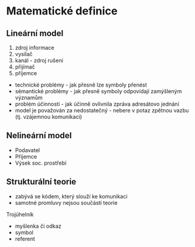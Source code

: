 # Matematické definice

## Lineární model

1. zdroj informace
2. vysílač
3. kanál - zdroj rušení
4. přijímač
5. příjemce

* technické problémy - jak přesně lze symboly přenést
* sémantické problémy - jak přesně symboly odpovídají zamýšleným významům
* problém účinnosti - jak účinně ovlivnila zpráva adresátovo jednání
* model je považován za nedostatečný - nebere v potaz zpětnou vazbu (tj. vzájemnou komunikaci)

## Nelineární model

* Podavatel
* Příjemce
* Výsek soc. prostřebí

## Strukturální teorie

* zabývá se kódem, který slouží ke komunikaci
* samotné promluvy nejsou součástí teorie

Trojúhelník
* myšlenka či odkaz
* symbol
* referent
